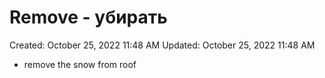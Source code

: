 # Remove - убирать

Created: October 25, 2022 11:48 AM
Updated: October 25, 2022 11:48 AM

- remove the snow from roof